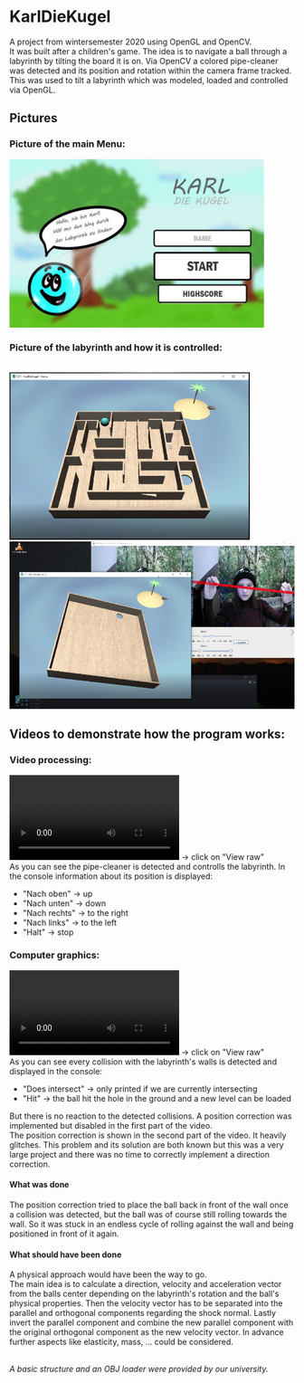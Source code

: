 # KarlDieKugel
A project from wintersemester 2020 using OpenGL and OpenCV.<br/>
It was built after a children's game. The idea is to navigate a ball through a labyrinth by tilting the board it is on.
Via OpenCV a colored pipe-cleaner was detected and its position and rotation within the camera frame tracked.
This was used to tilt a labyrinth which was modeled, loaded and controlled via OpenGL.

## Pictures
### Picture of the main Menu:
<img src="https://github.com/HannaLangenberg/KarlDieKugel/blob/main/resources/pictures/MainMenu.jpg" width="450">

### Picture of the labyrinth and how it is controlled:
<br/><img src="https://github.com/HannaLangenberg/KarlDieKugel/blob/main/resources/pictures/InGameLabyrinth.png" height="296">
<img src="https://github.com/HannaLangenberg/KarlDieKugel/blob/main/resources/pictures/InGameTracking.png" height="296">

## Videos to demonstrate how the program works:<br/>
### Video processing:
![Video processing demonstration](https://github.com/HannaLangenberg/KarlDieKugel/blob/main/resources/videos/C01BVVideo.mp4) → click on "View raw"
<br/>As you can see the pipe-cleaner is detected and controlls the labyrinth. In the console information about its position is displayed:
- "Nach oben" → up
- "Nach unten" → down
- "Nach rechts" → to the right
- "Nach links" → to the left
- "Halt" → stop

### Computer graphics:
![Computer graphics demonstration](https://github.com/HannaLangenberg/KarlDieKugel/blob/main/resources/videos/C01CGVideo.mp4) → click on "View raw"
<br/>As you can see every collision with the labyrinth's walls is detected and displayed in the console:
- "Does intersect" → only printed if we are currently intersecting
- "Hit" → the ball hit the hole in the ground and a new level can be loaded

But there is no reaction to the detected collisions. A position correction was implemented but disabled in the first part of the video.
<br/>The position correction is  shown in the second part of the video. It heavily glitches. This problem and its solution are both known but this was a very large project and there was no time to correctly implement a direction correction.
#### What was done
The position correction tried to place the ball back in front of the wall once a collision was detected, but the ball was of course still rolling towards the wall. So it was stuck in an endless cycle of rolling against the wall and being positioned in front of it again.
#### What should have been done
A physical approach would have been the way to go.
<br/>The main idea is to calculate a direction, velocity and acceleration vector from the balls center depending on the labyrinth's rotation and the ball's physical properties. Then the velocity vector has to be separated into the parallel and orthogonal components regarding the shock normal. Lastly invert the parallel component and combine the new parallel component with the original orthogonal component as the new velocity vector. In advance further aspects like elasticity, mass, ... could be considered.

<br/>_A basic structure and an OBJ loader were provided by our university._
